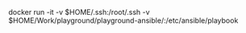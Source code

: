 docker run -it -v $HOME/.ssh:/root/.ssh -v $HOME/Work/playground/playground-ansible/:/etc/ansible/playbook <container id>
